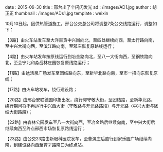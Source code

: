 date : 2015-09-30
title : 邢台出了个闪闪发光
ad : /images/AD1.jpg
author :  胡正正
thumbnail : /images/ADs1.jpg
template : weixin

10月10日起，因供热管道施工，邢台公交总公司将调整7条公交线路运行，调整如下：

【3路】由火车站发车至大洋百货中兴岗向北，至四处继续向西，至太行路向南，至中兴大街向西，至滨江路向南，至邓庄恢复原路线运行；

【4路】由火车站发车按原线运行到冶金路向北，至八一大街向西，至钢铁路向北，至会宁北和淼岳林庄园恢复原线路运行；

【11路】由达活泉广场发车至团结路向东，至新华北路向南，至市一招向东恢复原线；

【17路】由火车站发车，绕行建设路；

【20路】由邢台安联德国印象出发，绕行郭守敬大街，至团结路，至新华北路，绕行期间将不再运行中兴西大街（守敬路与开元路路段）与开元路（中兴大街与团结大街路段）；

【22路】由森林公园发车至八一大街向西，至冶金路后继续向南，至中兴大街后继续向西至终点邢西市场恢复原路线运行；

【23路】由公交23路由新眼科医院发车，至曹演庄后直行到家乐园广场继续向南，到建设路向西至育才路南口为终点站。

